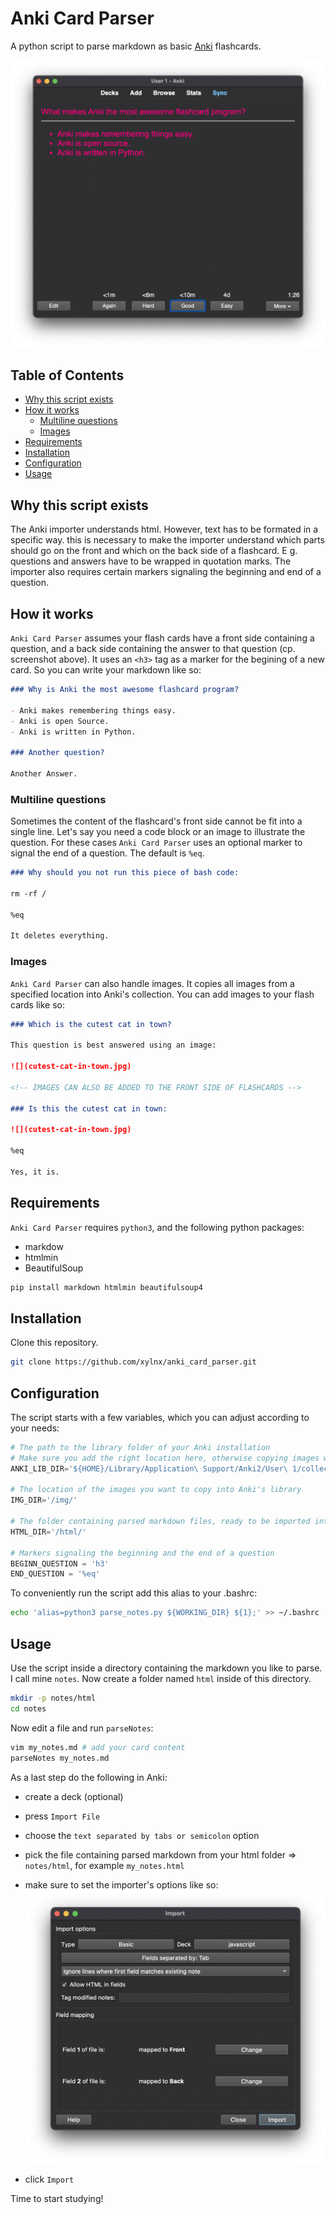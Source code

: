# Anki Card Parser

A python script to parse markdown as basic [Anki](https://apps.ankiweb.net/) flashcards.

![](readme_imgs/flashcard_example.png)

## Table of Contents

- [Why this script exists](#why-this-script-exists)
- [How it works](#how-it-works)
  - [Multiline questions](#multiline-questions)
  - [Images](#images)
- [Requirements](#requirements)
- [Installation](#installation)
- [Configuration](#configuration)
- [Usage](#usage)

## Why this script exists

The Anki importer understands html. However, text has to be formated in a specific way. this is necessary to make the importer understand which parts should go on the front and which on the back side of a flashcard. E g. questions and answers have to be wrapped in quotation marks. The importer also requires certain markers signaling the beginning and end of a question.

## How it works

`Anki Card Parser` assumes your flash cards have a front side containing a question, and a back side containing the answer to that question (cp. screenshot above). It uses an `<h3>` tag as a marker for the begining of a new card. So you can write your markdown like so:

```markdown
### Why is Anki the most awesome flashcard program?

- Anki makes remembering things easy.
- Anki is open Source.
- Anki is written in Python.

### Another question?

Another Answer.
```

### Multiline questions

Sometimes the content of the flashcard's front side cannot be fit into a single line. Let's say you need a code block or an image to illustrate the question. For these cases `Anki Card Parser` uses an optional marker to signal the end of a question. The default is `%eq`.

```markdown
### Why should you not run this piece of bash code:

rm -rf /

%eq

It deletes everything.
```

### Images

`Anki Card Parser` can also handle images. It copies all images from a specified location into Anki's collection. You can add images to your flash cards like so:

```markdown
### Which is the cutest cat in town?

This question is best answered using an image:

![](cutest-cat-in-town.jpg)

<!-- IMAGES CAN ALSO BE ADDED TO THE FRONT SIDE OF FLASHCARDS -->

### Is this the cutest cat in town:

![](cutest-cat-in-town.jpg)

%eq

Yes, it is.
```

## Requirements

`Anki Card Parser` requires `python3`, and the following python packages:

- markdow
- htmlmin
- BeautifulSoup

```bash
pip install markdown htmlmin beautifulsoup4
```

## Installation

Clone this repository.

```bash
git clone https://github.com/xylnx/anki_card_parser.git
```

## Configuration

The script starts with a few variables, which you can adjust according to your needs:

```python
# The path to the library folder of your Anki installation
# Make sure you add the right location here, otherwise copying images won't work
ANKI_LIB_DIR='${HOME}/Library/Application\ Support/Anki2/User\ 1/collection.media'

# The location of the images you want to copy into Anki's library
IMG_DIR='/img/'

# The folder containing parsed markdown files, ready to be imported into Anki
HTML_DIR='/html/'

# Markers signaling the beginning and the end of a question
BEGINN_QUESTION = 'h3'
END_QUESTION = '%eq'
```

To conveniently run the script add this alias to your .bashrc:

```bash
echo 'alias=python3 parse_notes.py ${WORKING_DIR} ${1};' >> ~/.bashrc
```

## Usage

Use the script inside a directory containing the markdown you like to parse. I call mine `notes`. Now create a folder named `html` inside of this directory.

```bash
mkdir -p notes/html
cd notes
```

Now edit a file and run `parseNotes`:

```bash
vim my_notes.md # add your card content
parseNotes my_notes.md
```

As a last step do the following in Anki:

- create a deck (optional)
- press `Import File`
- choose the `text separated by tabs or semicolon` option
- pick the file containing parsed markdown from your html folder => `notes/html`, for example `my_notes.html`
- make sure to set the importer's options like so:
  ![](readme_imgs/anki_importer_options.png)

- click `Import`

Time to start studying!
